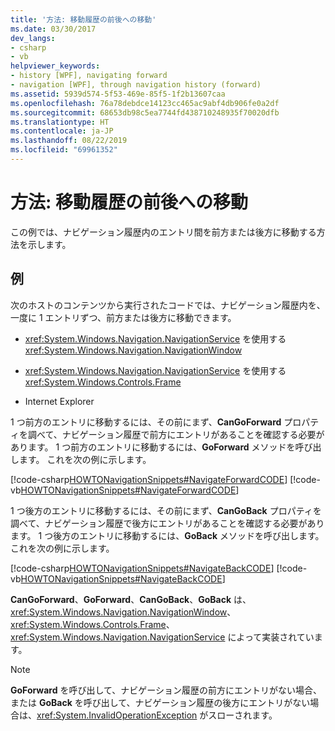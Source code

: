 ```yaml
---
title: '方法: 移動履歴の前後への移動'
ms.date: 03/30/2017
dev_langs:
- csharp
- vb
helpviewer_keywords:
- history [WPF], navigating forward
- navigation [WPF], through navigation history (forward)
ms.assetid: 5939d574-5f53-469e-85f5-1f2b13607caa
ms.openlocfilehash: 76a78debdce14123cc465ac9abf4db906fe0a2df
ms.sourcegitcommit: 68653db98c5ea7744fd438710248935f70020dfb
ms.translationtype: HT
ms.contentlocale: ja-JP
ms.lasthandoff: 08/22/2019
ms.locfileid: "69961352"
---
```

# <a name="how-to-navigate-forward-or-back-through-navigation-history"></a>方法: 移動履歴の前後への移動
この例では、ナビゲーション履歴内のエントリ間を前方または後方に移動する方法を示します。  
  
## <a name="example"></a>例  
 次のホストのコンテンツから実行されたコードでは、ナビゲーション履歴内を、一度に 1 エントリずつ、前方または後方に移動できます。  
  
- <xref:System.Windows.Navigation.NavigationService> を使用する <xref:System.Windows.Navigation.NavigationWindow>  
  
- <xref:System.Windows.Navigation.NavigationService> を使用する <xref:System.Windows.Controls.Frame>  
  
- Internet Explorer  
  
 1 つ前方のエントリに移動するには、その前にまず、**CanGoForward** プロパティを調べて、ナビゲーション履歴で前方にエントリがあることを確認する必要があります。 1 つ前方のエントリに移動するには、**GoForward** メソッドを呼び出します。 これを次の例に示します。  
  
 [!code-csharp[HOWTONavigationSnippets#NavigateForwardCODE](~/samples/snippets/csharp/VS_Snippets_Wpf/HOWTONavigationSnippets/CSharp/HomePage.xaml.cs#navigateforwardcode)]
 [!code-vb[HOWTONavigationSnippets#NavigateForwardCODE](~/samples/snippets/visualbasic/VS_Snippets_Wpf/HOWTONavigationSnippets/visualbasic/homepage.xaml.vb#navigateforwardcode)]  
  
 1 つ後方のエントリに移動するには、その前にまず、**CanGoBack** プロパティを調べて、ナビゲーション履歴で後方にエントリがあることを確認する必要があります。 1 つ後方のエントリに移動するには、**GoBack** メソッドを呼び出します。 これを次の例に示します。  
  
 [!code-csharp[HOWTONavigationSnippets#NavigateBackCODE](~/samples/snippets/csharp/VS_Snippets_Wpf/HOWTONavigationSnippets/CSharp/HomePage.xaml.cs#navigatebackcode)]
 [!code-vb[HOWTONavigationSnippets#NavigateBackCODE](~/samples/snippets/visualbasic/VS_Snippets_Wpf/HOWTONavigationSnippets/visualbasic/homepage.xaml.vb#navigatebackcode)]  
  
 **CanGoForward**、**GoForward**、**CanGoBack**、**GoBack** は、<xref:System.Windows.Navigation.NavigationWindow>、<xref:System.Windows.Controls.Frame>、<xref:System.Windows.Navigation.NavigationService> によって実装されています。  
  
> [!NOTE]
> **GoForward** を呼び出して、ナビゲーション履歴の前方にエントリがない場合、または **GoBack** を呼び出して、ナビゲーション履歴の後方にエントリがない場合は、<xref:System.InvalidOperationException> がスローされます。
